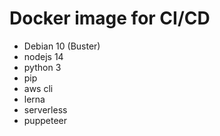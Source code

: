 # Docker image for CI/CD

* Debian 10 (Buster)
* nodejs 14
* python 3
* pip
* aws cli
* lerna
* serverless
* puppeteer


